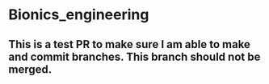 # Bionics_engineering
 
## This is a test PR to make sure I am able to make and commit branches.  This branch should not be merged.